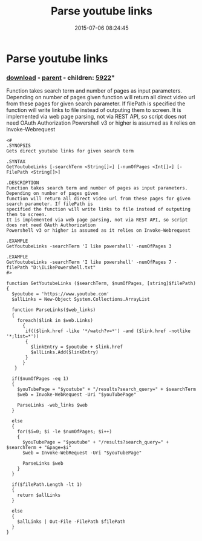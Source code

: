 ﻿---
pid:            5918
parent:         5917
children:       5922
poster:         Syslq
title:          Parse youtube links
date:           2015-07-06 08:24:45
format:         posh
---

# Parse youtube links

### [download](5918.ps1) - [parent](5917.md) - children: [5922](5922.md)"

Function takes search term and number of pages as input parameters. Depending on number of pages given
function will return all direct video url from these pages for given search parameter. If filePath is 
specified the function will write links to file instead of outputing them to screen.
It is implemented via web page parsing, not via REST API, so script does not need OAuth Authorization
Powershell v3 or higher is assumed as it relies on Invoke-Webrequest


```posh
<#
.SYNOPSIS
Gets direct youtube links for given search term

.SYNTAX
GetYoutubeLinks [-searchTerm <String[]>] [-numOfPages <Int[]>] [-FilePath <String[]>]

.DESCRIPTION
Function takes search term and number of pages as input parameters. Depending on number of pages given
function will return all direct video url from these pages for given search parameter. If filePath is 
specified the function will write links to file instead of outputing them to screen.
It is implemented via web page parsing, not via REST API, so script does not need OAuth Authorization
Powershell v3 or higher is assumed as it relies on Invoke-Webrequest

.EXAMPLE
GetYoutubeLinks -searchTerm 'I like powershell' -numOfPages 3

.EXAMPLE
GetYoutubeLinks -searchTerm 'I like powershell' -numOfPages 7 -filePath "D:\ILikePowershell.txt"
#>

function GetYoutubeLinks ($searchTerm, $numOfPages, [string]$filePath)
{
  $youtube = 'https://www.youtube.com'  
  $allLinks = New-Object System.Collections.ArrayList

  function ParseLinks($web_links)
  {
    foreach($link in $web.Links)
      {
       if(($link.href -like '*/watch?v=*') -and ($link.href -notlike '*;list=*'))
       {
         $linkEntry = $youtube + $link.href
         $allLinks.Add($linkEntry)  
       }      
      }
   }

  if($numOfPages -eq 1)
  {
    $youTubePage = "$youtube" + "/results?search_query=" + $searchTerm
    $web = Invoke-WebRequest -Uri "$youTubePage"
    
    ParseLinks -web_links $web  
  }

  else
  {
    for($i=0; $i -le $numOfPages; $i++)
    {
      $youTubePage = "$youtube" + "/results?search_query=" + $searchTerm + "&page=$i"
      $web = Invoke-WebRequest -Uri "$youTubePage"

      ParseLinks $web     
    }
  }
  
  if($filePath.Length -lt 1)
  {
    return $allLinks
  }

  else
  {
    $allLinks | Out-File -FilePath $filePath
  }
}
```
